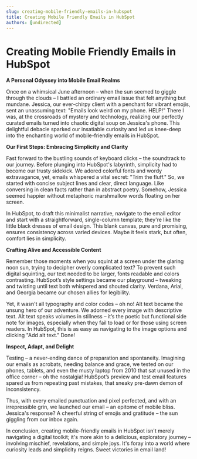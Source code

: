 ```yaml
---
slug: creating-mobile-friendly-emails-in-hubspot
title: Creating Mobile Friendly Emails in HubSpot
authors: [undirected]
---
```


# Creating Mobile Friendly Emails in HubSpot

**A Personal Odyssey into Mobile Email Realms**

Once on a whimsical June afternoon – when the sun seemed to giggle through the clouds – I battled an ordinary email issue that felt anything but mundane. Jessica, our ever-chirpy client with a penchant for vibrant emojis, sent an unassuming text: "Emails look weird on my phone. HELP!" There I was, at the crossroads of mystery and technology, realizing our perfectly curated emails turned into chaotic digital soup on Jessica's phone. This delightful debacle sparked our insatiable curiosity and led us knee-deep into the enchanting world of mobile-friendly emails in HubSpot.

**Our First Steps: Embracing Simplicity and Clarity**

Fast forward to the bustling sounds of keyboard clicks – the soundtrack to our journey. Before plunging into HubSpot's labyrinth, simplicity had to become our trusty sidekick. We adored colorful fonts and wordy extravagance, yet, emails whispered a vital secret: "Trim the fluff." So, we started with concise subject lines and clear, direct language. Like conversing in clean facts rather than in abstract poetry. Somehow, Jessica seemed happier without metaphoric marshmallow words floating on her screen.

In HubSpot, to draft this minimalist narrative, navigate to the email editor and start with a straightforward, single-column template; they're like the little black dresses of email design. This blank canvas, pure and promising, ensures consistency across varied devices. Maybe it feels stark, but often, comfort lies in simplicity.

**Crafting Alive and Accessible Content**

Remember those moments when you squint at a screen under the glaring noon sun, trying to decipher overly complicated text? To prevent such digital squinting, our text needed to be larger, fonts readable and colors contrasting. HubSpot’s style settings became our playground – tweaking and twisting until text both whispered and shouted clarity. Verdana, Arial, and Georgia became our chosen allies for legibility. 

Yet, it wasn't all typography and color codes – oh no! Alt text became the unsung hero of our adventure. We adorned every image with descriptive text. Alt text speaks volumes in stillness – it’s the poetic but functional side note for images, especially when they fail to load or for those using screen readers. In HubSpot, this is as easy as navigating to the image options and clicking "Add alt text." Done!

**Inspect, Adapt, and Delight**

Testing – a never-ending dance of preparation and spontaneity. Imagining our emails as acrobats, needing balance and grace, we tested on our phones, tablets, and even the musty laptop from 2010 that sat unused in the office corner – oh the nostalgia! HubSpot’s preview and test email features spared us from repeating past mistakes, that sneaky pre-dawn demon of inconsistency.

Thus, with every emailed punctuation and pixel perfected, and with an irrepressible grin, we launched our email – an epitome of mobile bliss. Jessica's response? A cheerful string of emojis and gratitude – the sun giggling from our inbox again.

In conclusion, creating mobile-friendly emails in HubSpot isn't merely navigating a digital toolkit; it's more akin to a delicious, exploratory journey – involving mischief, revelations, and simple joys. It's foray into a world where curiosity leads and simplicity reigns. Sweet victories in email land!